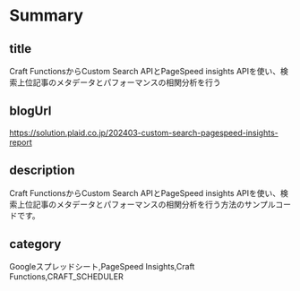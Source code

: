 # Summary

## title

Craft FunctionsからCustom Search APIとPageSpeed insights APIを使い、検索上位記事のメタデータとパフォーマンスの相関分析を行う

## blogUrl

https://solution.plaid.co.jp/202403-custom-search-pagespeed-insights-report

## description

Craft FunctionsからCustom Search APIとPageSpeed insights APIを使い、検索上位記事のメタデータとパフォーマンスの相関分析を行う方法のサンプルコードです。

## category

Googleスプレッドシート,PageSpeed Insights,Craft Functions,CRAFT_SCHEDULER
